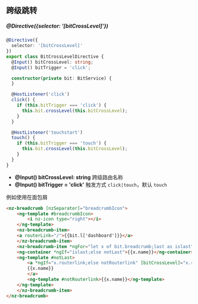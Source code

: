 ## 跨级跳转

##### @Directive({selector: '[bitCrossLevel]'})

```typescript
@Directive({
  selector: '[bitCrossLevel]'
})
export class BitCrossLevelDirective {
  @Input() bitCrossLevel: string;
  @Input() bitTrigger = 'click';

  constructor(private bit: BitService) {
  }

  @HostListener('click')
  click() {
    if (this.bitTrigger === 'click') {
      this.bit.crossLevel(this.bitCrossLevel);
    }
  }

  @HostListener('touchstart')
  touch() {
    if (this.bitTrigger === 'touch') {
      this.bit.crossLevel(this.bitCrossLevel);
    }
  }
}
```

- **@Input() bitCrossLevel: string** 跨级路由名称
- **@Input() bitTrigger = 'click'** 触发方式 `click|touch`，默认 `touch`

例如使用在面包屑

```html
<nz-breadcrumb [nzSeparator]="breadcrumbIcon">
    <ng-template #breadcrumbIcon>
        <i nz-icon type="right"></i>
    </ng-template>
    <nz-breadcrumb-item>
    <a routerLink="/">{{bit.l['dashboard']}}</a>
    </nz-breadcrumb-item>
    <nz-breadcrumb-item *ngFor="let x of bit.breadcrumb;last as islast">
    <ng-container *ngIf="islast;else notLast">{{x.name}}</ng-container>
    <ng-template #notLast>
        <a *ngIf="x.routerlink;else notRouterlink" [bitCrossLevel]="x.routerlink">
        {{x.name}}
        </a>
        <ng-template #notRouterlink>{{x.name}}</ng-template>
    </ng-template>
    </nz-breadcrumb-item>
</nz-breadcrumb>
```